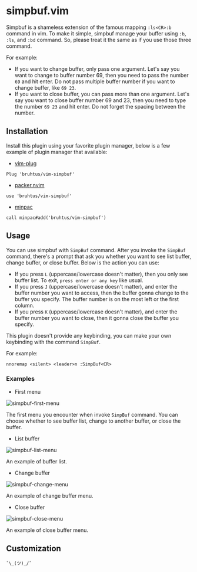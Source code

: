 # simpbuf.vim

Simpbuf is a shameless extension of the famous mapping `:ls<CR>:b` command in vim. To make it simple, simpbuf manage your buffer using `:b`, `:ls`, and `:bd` command. So, please treat it the same as if you use those three command.

For example: <br>
- If you want to change buffer, only pass one argument. Let's say you want to change to buffer number 69, then you need to pass the number `69` and hit enter. Do not pass multiple buffer number if you want to change buffer, like `69 23`.
- If you want to close buffer, you can pass more than one argument. Let's say you want to close buffer number 69 and 23, then you need to type the number `69 23` and hit enter. Do not forget the spacing between the number.

## Installation

Install this plugin using your favorite plugin manager, below is a few example of plugin manager that available:
- [vim-plug](https://github.com/junegunn/vim-plug)
```vim
Plug 'bruhtus/vim-simpbuf'
```
- [packer.nvim](https://github.com/wbthomason/packer.nvim)
```vim
use 'bruhtus/vim-simpbuf'
```
- [minpac](https://github.com/k-takata/minpac)
```vim
call minpac#add('bruhtus/vim-simpbuf')
```

## Usage

You can use simpbuf with `SimpBuf` command. After you invoke the `SimpBuf` command, there's a prompt that ask you whether you want to see list buffer, change buffer, or close buffer. Below is the action you can use:
- If you press `L` (uppercase/lowercase doesn't matter), then you only see buffer list. To exit, `press enter or any key` like usual.
- If you press `J` (uppercase/lowercase doesn't matter), and enter the buffer number you want to access, then the buffer gonna change to the buffer you specify. The buffer number is on the most left or the first column.
- If you press `K` (uppercase/lowercase doesn't matter), and enter the buffer number you want to close, then it gonna close the buffer you specify.

This plugin doesn't provide any keybinding, you can make your own keybinding with the command `SimpBuf`.

For example: <br>
```vim
nnoremap <silent> <leader>n :SimpBuf<CR>
```

### Examples

- First menu

![simpbuf-first-menu](https://gist.github.com/bruhtus/5c62ea993904f958b32a05013ee32cc4/raw/ef0fa87d0f074ba311b1932bf2eb0238fd3a3ed3/simpbuf-first-menu.png)

The first menu you encounter when invoke `SimpBuf` command. You can choose whether to see buffer list, change to another buffer, or close the buffer.

- List buffer

![simpbuf-list-menu](https://gist.github.com/bruhtus/5c62ea993904f958b32a05013ee32cc4/raw/ef0fa87d0f074ba311b1932bf2eb0238fd3a3ed3/simpbuf-list-example.png)

An example of buffer list.

- Change buffer

![simpbuf-change-menu](https://gist.github.com/bruhtus/5c62ea993904f958b32a05013ee32cc4/raw/04b78ca7460f95fa0bc6de3f20ffe24d4ddbb82f/simpbuf-change-menu.png)

An example of change buffer menu.

- Close buffer

![simpbuf-close-menu](https://gist.github.com/bruhtus/5c62ea993904f958b32a05013ee32cc4/raw/04b78ca7460f95fa0bc6de3f20ffe24d4ddbb82f/simpbuf-close-menu.png)

An example of close buffer menu.

## Customization

`¯\_(ツ)_/¯`

